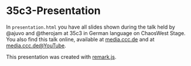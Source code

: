 # 35c3-Presentation

In `presentation.html` you have all slides shown during the talk held by @ajuvo and @therojam at 35c3 in German language on ChaosWest Stage.  
You also find this talk online, available at [media.ccc.de](https://media.ccc.de/v/35c3chaoswest-37-hacker-eg-genossenschaft-fr-chaosnahes-wirtschaften) and at [media.ccc.de@YouTube](https://www.youtube.com/watch?v=aSJms7_BjWE).


This presentation was created with [remark.js](https://github.com/gnab/remark).
